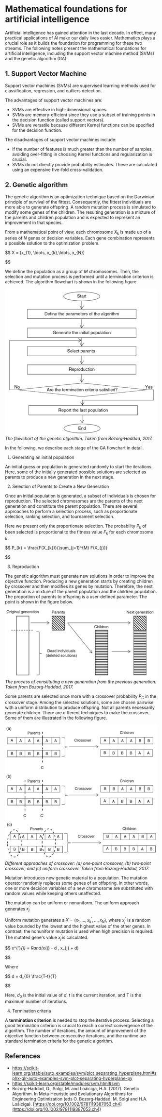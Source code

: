 # Mathematical foundations for artificial intelligence

Artificial intelligence has gained attention in the last decade. In effect, many practical applications of AI make our daily lives easier. Mathematics plays a crucial role as it builds the foundation for programming for these two streams. The following notes present the mathematical foundations for artificial intelligence, including the support vector machine method (SVMs) and the genetic algorithm (GA).

## 1. Support Vector Machine

Support vector machines (SVMs) are supervised learning methods used for classification, regression, and outliers detection.

The advantages of support vector machines are:

- SVMs are effective in high-dimensional spaces.
- SVMs are memory-efficient since they use a subset of training points in the decision function (called support vectors).
- SVMs are versatile because different Kernel functions can be specified for the decision function.

The disadvantages of support vector machines include:

* If the number of features is much greater than the number of samples, avoiding over-fitting in choosing Kernel functions and regularization is crucial.
* SVMs do not directly provide probability estimates. These are calculated using an expensive five-fold cross-validation.

## 2. Genetic algorithm

The genetic algorithm is an optimization technique based on the Darwinian principle of survival of the fittest. Consequently, the fittest individuals are more able to generate offspring. A random mutation process is simulated to modify some genes of the children. The resulting generation is a mixture of the parents and children population and is expected to represent an improvement in that species.

From a mathematical point of view, each chromosome $X_{k}$ is made up of a series of $N$ genes or decision variables. Each gene combination represents a possible solution to the optimization problem.

$$
X = (x_{1}, \ldots, x_{k},\ldots, x_{N})

$$

We define the population as a group of $M$ chromosomes. Then, the selection and mutation process is performed until a termination criterion is achieved. The algorithm flowchart is shown in the following figure.

![The flowchart of the genetic algorithm. Taken from Bozorg‐Haddad, 2017.](ga-flowchart.PNG)*The flowchart of the genetic algorithm. Taken from Bozorg‐Haddad, 2017.*

In the following, we describe each stage of the GA flowchart in detail.

1. Generating an initial population

An initial guess or population is generated randomly to start the iterations. Here, some of the initially generated possible solutions are selected as parents to produce a new generation in the next stage.

2. Selection of Parents to Create a New Generation

Once an initial population is generated, a subset of individuals is chosen for reproduction. The selected chromosomes are the parents of the next generation and constitute the parent population. There are several approaches to perform a selection process, such as proportionate selection, ranking selection, and tournament selection.

Here we present only the proportionate selection. The probability $P_{k}$ of been selected is proportional to the fitness value $F_{k}$ for each chromosome $k$.

$$
P_{k} = \frac{F(X_{k})}{\sum_{j=1}^{M} F(X_{j})}

$$

3. Reproduction

The genetic algorithm must generate new solutions in order to improve the objective function. Producing a new generation starts by creating children by crossover and then modifies its genes by mutation. Therefore, the next generation is a mixture of the parent population and the children population. The proportion of parents to offspring is a user‐defined parameter. The point is shown in the figure below.

![The process of constituting a new generation from the previous generation. Taken from Bozorg‐Haddad, 2017.](ga-reproduction.PNG)*The process of constituting a new generation from the previous generation. Taken from Bozorg‐Haddad, 2017.*

Some parents are selected once more with a crossover probability  $P_{C}$ in the crossover stage. Among the selected solutions, some are chosen pairwise with a uniform distribution to produce offspring. Not all parents necessarily generate children. There are different techniques to make the crossover. Some of them are illustrated in the following figure.

![Different approaches of crossover: (a) one‐point crossover, (b) two‐point crossover, and (c) uniform crossover. Taken from Bozorg‐Haddad, 2017.](ga-crossover.PNG)*Different approaches of crossover: (a) one‐point crossover, (b) two‐point crossover, and (c) uniform crossover. Taken from Bozorg‐Haddad, 2017.*

Mutation introduces new genetic material to a population. The mutation operator randomly replaces some genes of an offspring. In other words, one or more decision variables of a new chromosome are substituted with random values while keeping others unaffected.

The mutation can be uniform or nonuniform. The uniform approach generates $x^{'}_{j}$

Uniform mutation generates a $X = (x_{1}, \ldots, x^{'}_{k},\ldots, x_{N})$, where $x^{'}_{j}$ is a random value bounded by the lowest and the highest value of the other genes. In contrast, the nonuniform mutation is used when high precision is required. The mutated gene's value $x^{'}_{j}$is calculated.

$$
x^{'}_{j} = Rand(x_{j} - d , x_{j} + d)

$$

Where

$$
d = d_{0} \frac{T-t}{T}

$$

Here, $d_0$ is the initial value of $d$, t is the current iteration, and T is the maximum number of iterations.

4. Termination criteria

A **termination criterion** is needed to stop the iterative process. Selecting a good termination criterion is crucial to reach a correct convergence of the algorithm. The number of iterations, the amount of improvement of the objective function between consecutive iterations, and the runtime are standard termination criteria for the genetic algorithm.

## References

- https://scikit-learn.org/stable/auto_examples/svm/plot_separating_hyperplane.html#sphx-glr-auto-examples-svm-plot-separating-hyperplane-py
- https://scikit-learn.org/stable/modules/svm.html#svm
- Bozorg‐Haddad, O., Solgi, M. and Loáiciga, H.A. (2017). Genetic Algorithm. In Meta‐Heuristic and Evolutionary Algorithms for Engineering Optimization (eds O. Bozorg‐Haddad, M. Solgi and H.A. Loáiciga). [https://doi.org/10.1002/9781119387053.ch4](https://doi.org/10.1002/9781119387053.ch4)
